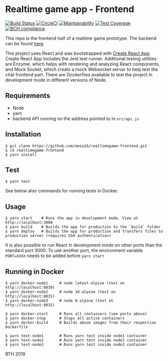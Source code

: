 # Realtime game app - Frontend

[![Build Status](https://travis-ci.org/emsa16/realtimegame-frontend.svg?branch=master)](https://travis-ci.org/emsa16/realtimegame-frontend)
[![CircleCI](https://circleci.com/gh/emsa16/realtimegame-frontend.svg?style=svg)](https://circleci.com/gh/emsa16/realtimegame-frontend)
[![Maintainability](https://api.codeclimate.com/v1/badges/d9f4c10ebbcae843bd92/maintainability)](https://codeclimate.com/github/emsa16/realtimegame-frontend/maintainability)
[![Test Coverage](https://api.codeclimate.com/v1/badges/d9f4c10ebbcae843bd92/test_coverage)](https://codeclimate.com/github/emsa16/realtimegame-frontend/test_coverage)
[![BCH compliance](https://bettercodehub.com/edge/badge/emsa16/realtimegame-frontend?branch=master)](https://bettercodehub.com/results/emsa16/realtimegame-frontend)

This repo is the frontend half of a realtime game prototype. The backend can be found [here](https://github.com/emsa16/realtimegame-backend).

This project uses React and was bootstrapped with [Create React App](https://github.com/facebook/create-react-app). Create React App includes the Jest test runner. Additional testing utilities are Enzyme, which helps with rendering and analyzing React components, and Mock Socket, which creats a mock Websocket server to help test the chat frontend part. There are Dockerfiles available to test the project in development mode in different versions of Node.


## Requirements
- Node
- yarn
- backend API running on the address pointed to in `src/api.js`


## Installation
    $ git clone https://github.com/emsa16/realtimegame-frontend.git
    $ cd realtimegame-frontend
    $ yarn install


## Test
    $ yarn test

See below also commands for running tests in Docker.


## Usage
    $ yarn start    # Runs the app in development mode. View at http://localhost:3000
    $ yarn build    # Builds the app for production to the `build` folder
    $ yarn deploy   # Builds the app for production and transfers files to production server (requires SSH authentication)

It is also possible to run React in development mode on other ports than the standard port 3000. To use another port, the environment variable `PORT=XXXX` needs to be added before `yarn start`


## Running in Docker
    $ yarn docker-node1     # node latest-alpine (test on http://localhost:8030)
    $ yarn docker-node2     # node 10-alpine (test on http://localhost:8031)
    $ yarn docker-node3     # node 8-alpine (test on http://localhost:8032)

    $ yarn docker-start     # Runs all containers (see ports above)
    $ yarn docker-stop      # Stops all active containers
    $ yarn docker-build     # Builds above images from their respective Dockerfile

    $ yarn test-node1       # Runs yarn test inside node1 container
    $ yarn test-node2       # Runs yarn test inside node2 container
    $ yarn test-node3       # Runs yarn test inside node3 container


BTH 2019
